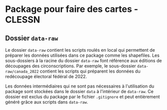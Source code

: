 # Package pour faire des cartes - CLESSN



## Dossier `data-raw`
Le dossier `data-raw` contient les scripts roulés en local qui permettent de préparer les données utilisées dans ce package comme les shapefiles. Les sous-dossiers à la racine du dossier `data-raw` font référence aux éditions de découpages des circonscriptions. Par exemple, le sous-dossier `data-raw/canada_2022` contient les scripts qui préparent les données du redécoupage électoral fédéral de 2022.

Les données intermédiaires qui ne sont pas nécessaires à l'utilisation du package sont stockées dans le dossier `data` à l'intérieur de `data-raw`. Ce dossier est exclus du package par le fichier `.gitignore` et peut entièrement généré grâce aux scripts dans `data-raw`.


